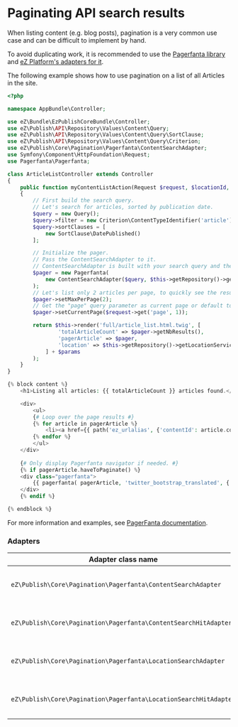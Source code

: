 # Paginating API search results

When listing content (e.g. blog posts), pagination is a very common use case and can be difficult to implement by hand.

To avoid duplicating work, it is recommended to use the [Pagerfanta library](https://github.com/whiteoctober/Pagerfanta) and [eZ Platform's adapters for it](https://github.com/ezsystems/ezpublish-kernel/tree/v6.7.10/eZ/Publish/Core/Pagination/Pagerfanta).

The following example shows how to use pagination on a list of all Articles in the site.

``` php
<?php

namespace AppBundle\Controller;

use eZ\Bundle\EzPublishCoreBundle\Controller;
use eZ\Publish\API\Repository\Values\Content\Query;
use eZ\Publish\API\Repository\Values\Content\Query\SortClause;
use eZ\Publish\API\Repository\Values\Content\Query\Criterion;
use eZ\Publish\Core\Pagination\Pagerfanta\ContentSearchAdapter;
use Symfony\Component\HttpFoundation\Request;
use Pagerfanta\Pagerfanta;

class ArticleListController extends Controller
{
    public function myContentListAction(Request $request, $locationId, $viewType, $layout = false, array $params = [])
    {
        // First build the search query.
        // Let's search for articles, sorted by publication date.
        $query = new Query();
        $query->filter = new Criterion\ContentTypeIdentifier('article');
        $query->sortClauses = [
            new SortClause\DatePublished()
        ];

        // Initialize the pager.
        // Pass the ContentSearchAdapter to it.
        // ContentSearchAdapter is built with your search query and the SearchService.
        $pager = new Pagerfanta(
            new ContentSearchAdapter($query, $this->getRepository()->getSearchService())
        );
        // Let's list only 2 articles per page, to quickly see the results
        $pager->setMaxPerPage(2);
        // Get the "page" query parameter as current page or default to page 1
        $pager->setCurrentPage($request->get('page', 1));

        return $this->render('full/article_list.html.twig', [
                'totalArticleCount' => $pager->getNbResults(),
                'pagerArticle' => $pager,
                'location' => $this->getRepository()->getLocationService()->loadLocation($locationId),
            ] + $params
        );
    }
}
```

``` php
{% block content %}
    <h1>Listing all articles: {{ totalArticleCount }} articles found.</h1>

    <div>
        <ul>
        {# Loop over the page results #}
        {% for article in pagerArticle %}
            <li><a href={{ path('ez_urlalias', {'contentId': article.contentInfo.id}) }}>{{ez_content_name( article ) }}</a></li>
        {% endfor %}
        </ul>
    </div>
 
    {# Only display Pagerfanta navigator if needed. #}
    {% if pagerArticle.haveToPaginate() %}
    <div class="pagerfanta">
        {{ pagerfanta( pagerArticle, 'twitter_bootstrap_translated', {'routeName': location} ) }}
    </div>
    {% endif %}

{% endblock %}
```

For more information and examples, see [PagerFanta documentation](https://github.com/whiteoctober/Pagerfanta/blob/master/README.md).

### Adapters

|Adapter class name|Description|
|------|------|
|`eZ\Publish\Core\Pagination\Pagerfanta\ContentSearchAdapter`|Makes a search against passed Query and returns [Content](https://github.com/ezsystems/ezpublish-kernel/blob/v6.7.10/eZ/Publish/API/Repository/Values/Content/Content.php) objects.|
|`eZ\Publish\Core\Pagination\Pagerfanta\ContentSearchHitAdapter`|Same as ContentSearchAdapter but returns [SearchHit](https://github.com/ezsystems/ezpublish-kernel/blob/v6.7.10/eZ/Publish/API/Repository/Values/Content/Search/SearchHit.php) objects instead.|
|`eZ\Publish\Core\Pagination\Pagerfanta\LocationSearchAdapter`|Makes a Location search against passed Query and returns Location objects.|
|`eZ\Publish\Core\Pagination\Pagerfanta\LocationSearchHitAdapter`|Same as LocationSearchAdapter but returns [SearchHit](https://github.com/ezsystems/ezpublish-kernel/blob/v6.7.10/eZ/Publish/API/Repository/Values/Content/Search/SearchHit.php) objects instead.|
